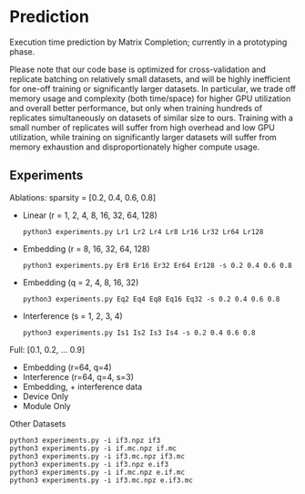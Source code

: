 # Prediction

Execution time prediction by Matrix Completion; currently in a prototyping phase.

Please note that our code base is optimized for cross-validation and replicate batching on relatively small datasets, and will be highly inefficient for one-off training or significantly larger datasets. In particular, we trade off memory usage and complexity (both time/space) for higher GPU utilization and overall better performance, but only when training hundreds of replicates simultaneously on datasets of similar size to ours. Training with a small number of replicates will suffer from high overhead and low GPU utilization, while training on significantly larger datasets will suffer from memory exhaustion and disproportionately higher compute usage.

## Experiments

Ablations: sparsity = [0.2, 0.4, 0.6, 0.8]
- Linear (r = 1, 2, 4, 8, 16, 32, 64, 128)
    ```
    python3 experiments.py Lr1 Lr2 Lr4 Lr8 Lr16 Lr32 Lr64 Lr128
    ```
- Embedding (r = 8, 16, 32, 64, 128)
    ```
    python3 experiments.py Er8 Er16 Er32 Er64 Er128 -s 0.2 0.4 0.6 0.8
    ```
- Embedding (q = 2, 4, 8, 16, 32)
    ```
    python3 experiments.py Eq2 Eq4 Eq8 Eq16 Eq32 -s 0.2 0.4 0.6 0.8
    ```
- Interference (s = 1, 2, 3, 4)
    ```
    python3 experiments.py Is1 Is2 Is3 Is4 -s 0.2 0.4 0.6 0.8
    ```

Full: [0.1, 0.2, ... 0.9]
- Embedding (r=64, q=4)
- Interference (r=64, q=4, s=3)
- Embedding, + interference data
- Device Only
- Module Only

Other Datasets
```
python3 experiments.py -i if3.npz if3
python3 experiments.py -i if.mc.npz if.mc
python3 experiments.py -i if3.mc.npz if3.mc
python3 experiments.py -i if3.npz e.if3
python3 experiments.py -i if.mc.npz e.if.mc
python3 experiments.py -i if3.mc.npz e.if3.mc
```
